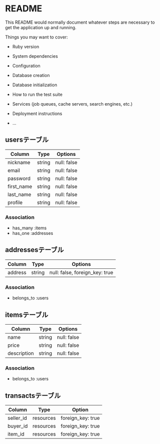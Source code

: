 # README

This README would normally document whatever steps are necessary to get the
application up and running.

Things you may want to cover:

* Ruby version

* System dependencies

* Configuration

* Database creation

* Database initialization

* How to run the test suite

* Services (job queues, cache servers, search engines, etc.)

* Deployment instructions

* ...

## usersテーブル

|Column    |Type      |Options    |
|----------|----------|-----------|
|nickname  |string    |null: false|
|email     |string    |null: false|
|password  |string    |null: false|
|first_name|string    |null: false|
|last_name |string    |null: false|
|profile   |string    |null: false|



### Association
- has_many :items
- has_one :addresses


## addressesテーブル

|Column  |Type      |Options                       |
|--------|----------|------------------------------|
|address |string    |null: false, foreign_key: true|

### Association
- belongs_to :users


## itemsテーブル

|Column      |Type      |Options    |
|------------|----------|-----------|
|name        |string    |null: false|
|price       |string    |null: false|
|description |string    |null: false|

### Association
- belongs_to :users


## transactsテーブル

|Column   |Type     |Option           |
|---------|---------|-----------------|
|seller_id|resources|foreign_key: true|
|buyer_id |resources|foreign_key: true|
|item_id  |resources|foreign_key: true|